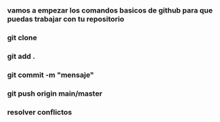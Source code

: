 ### vamos a empezar los comandos basicos de github para que puedas trabajar con tu repositorio

### git clone

### git add .

### git commit -m "mensaje"

### git push origin main/master 

### resolver conflictos